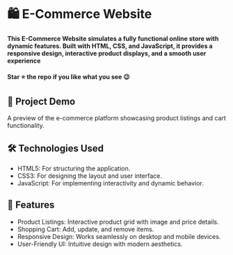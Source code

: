 
<div><h1>🛍️ E-Commerce Website </h1></div>
<h4>This E-Commerce Website simulates a fully functional online store with dynamic features. Built with HTML, CSS, and JavaScript, it provides a responsive design, interactive product displays, and a smooth user experience</h4>
 <h4>Star ⭐ the repo if you like what you see 😉 </h4>
 <div>
 <h2>📸 Project Demo</h2>
 <p>A preview of the e-commerce platform showcasing product listings and cart functionality.</p>



<h2>🛠️ Technologies Used</h2>
 <ul>
   <li>HTML5: For structuring the application.</li>
   <li>CSS3: For designing the layout and user interface.</li>
   <li>JavaScript: For implementing interactivity and dynamic behavior.</li>
 </ul>  
 
 <h2>🎨 Features</h2>
 <ul>
   <li>Product Listings: Interactive product grid with image and price details.</li>
   <li>Shopping Cart: Add, update, and remove items.</li>
   <li>Responsive Design: Works seamlessly on desktop and mobile devices.</li>
    <li>User-Friendly UI: Intuitive design with modern aesthetics.</li>
 </ul> 
